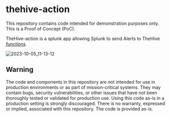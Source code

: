 # thehive-action

This repository contains code intended for demonstration purposes only. This is a Proof of Concept (PoC). 

TheHive-action is a splunk app allowing Splunk to send Alerts to TheHive [_functions_](https://docs.strangebee.com/thehive/user-guides/organisation/functions/?h=function).

![2023-10-05_11-13-12](https://github.com/jeromeleonard/thehive-action/assets/10532879/58e0c370-54fb-4f44-867d-e87c1dcaa32f)

## Warning
The code and components in this repository are not intended for use in production environments or as part of mission-critical systems. They may contain bugs, security vulnerabilities, or other issues that have not been thoroughly tested or validated for production use. Using this code as-is in a production setting is strongly discouraged. There is no warranty, expressed or implied, associated with this repository. The code is provided as-is.

